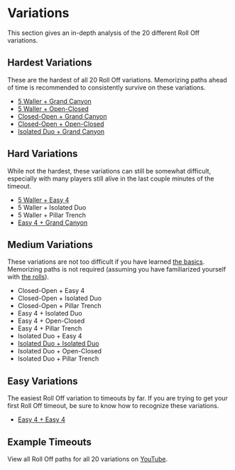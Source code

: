 # Variations

This section gives an in-depth analysis of the 20 different Roll Off variations.

## Hardest Variations

These are the hardest of all 20 Roll Off variations. Memorizing paths ahead of time is recommended to consistently survive on these variations.

* [5 Waller + Grand Canyon](./5-waller-grand-canyon.md)
* [5 Waller + Open-Closed](./5-waller-open-closed.md)
* [Closed-Open + Grand Canyon](./closed-open-grand-canyon.md)
* [Closed-Open + Open-Closed](./closed-open-open-closed.md)
* [Isolated Duo + Grand Canyon](./isolated-duo-grand-canyon.md)

## Hard Variations

While not the hardest, these variations can still be somewhat difficult, especially with many players still alive in the last couple minutes of the timeout.

* [5 Waller + Easy 4](./5-waller-easy-4.md)
* 5 Waller + Isolated Duo
* 5 Waller + Pillar Trench
* [Easy 4 + Grand Canyon](./easy-4-grand-canyon.md)

## Medium Variations

These variations are not too difficult if you have learned [the basics](../getting-started/index.md). Memorizing paths is not required (assuming you have familiarized yourself with [the rolls](../rolls/index.md)).

* Closed-Open + Easy 4
* Closed-Open + Isolated Duo
* Closed-Open + Pillar Trench
* Easy 4 + Isolated Duo
* Easy 4 + Open-Closed
* Easy 4 + Pillar Trench
* Isolated Duo + Easy 4
* [Isolated Duo + Isolated Duo](./isolated-duo-isolated-duo.md)
* Isolated Duo + Open-Closed
* Isolated Duo + Pillar Trench

## Easy Variations

The easiest Roll Off variation to timeouts by far. If you are trying to get your first Roll Off timeout, be sure to know how to recognize these variations.

* [Easy 4 + Easy 4](./easy-4-easy-4.md)

## Example Timeouts

View all Roll Off paths for all 20 variations on [YouTube](https://www.youtube.com/playlist?list=PLG_QNSp9ZgJLWYSNl4vY26VJCZeOQHO1F).
